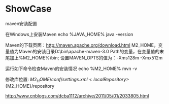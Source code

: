ShowCase
========
maven安装配置

在Windows上安装Maven
echo %JAVA_HOME%
java -version

Maven的下载页面：http://maven.apache.org/download.html
M2_HOME，变量值为Maven的安装目录D:\bin\apache-maven-3.0
Path的变量，在变量值的末尾加上%M2_HOME%\bin;
设置MAVEN_OPTS的值为：-Xms128m -Xmx512m


运行如下命令检查Maven的安装情况
echo %M2_HOME%
mvn -v

修改库位置:
$M2_HOME/conf/settings.xml
<localRepository>${M2_HOME}/repository</localRepository>

http://www.cnblogs.com/dcba1112/archive/2011/05/01/2033805.html